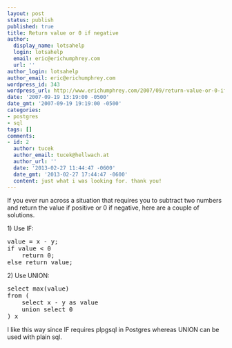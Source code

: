 ```yaml
---
layout: post
status: publish
published: true
title: Return value or 0 if negative
author:
  display_name: lotsahelp
  login: lotsahelp
  email: eric@erichumphrey.com
  url: ''
author_login: lotsahelp
author_email: eric@erichumphrey.com
wordpress_id: 343
wordpress_url: http://www.erichumphrey.com/2007/09/return-value-or-0-if-negative/
date: '2007-09-19 13:19:00 -0500'
date_gmt: '2007-09-19 19:19:00 -0500'
categories:
- postgres
- sql
tags: []
comments:
- id: 2
  author: tucek
  author_email: tucek@hellwach.at
  author_url: ''
  date: '2013-02-27 11:44:47 -0600'
  date_gmt: '2013-02-27 17:44:47 -0600'
  content: just what i was looking for. thank you!
---
```

<p>If you ever run across a situation that requires you to subtract two numbers and return the value if positive or 0 if negative, here are a couple of solutions.</p>
<p>1) Use IF:
<pre>value = x - y;<br />if value < 0<br />    return 0;<br />else return value;<br /></pre>
<p>2) Use UNION:
<pre>select max(value)<br />from (<br />    select x - y as value<br />    union select 0<br />) x</pre>
<p>I like this way since IF requires plpgsql in Postgres whereas UNION can be used with plain sql.</p>
